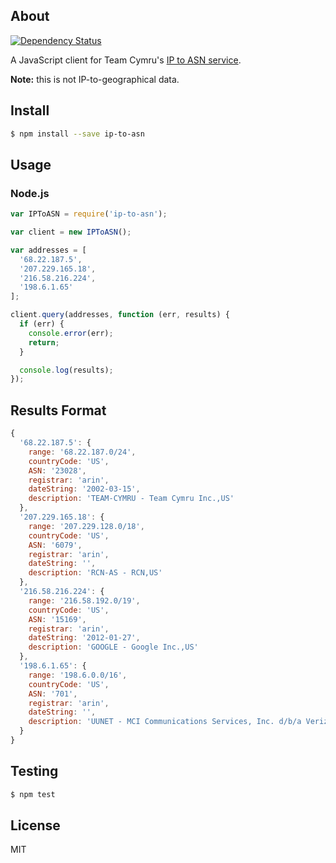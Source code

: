 ## About

[![Dependency Status](https://david-dm.org/chadkeck/ip-to-asn.svg?style=flat)](https://david-dm.org/chadkeck/ip-to-asn)

A JavaScript client for Team Cymru's [IP to ASN service](https://www.team-cymru.org/Services/ip-to-asn.html).

**Note:** this is not IP-to-geographical data.

## Install

```sh
$ npm install --save ip-to-asn
```

## Usage

### Node.js

```javascript
var IPToASN = require('ip-to-asn');

var client = new IPToASN();

var addresses = [
  '68.22.187.5',
  '207.229.165.18',
  '216.58.216.224',
  '198.6.1.65'
];

client.query(addresses, function (err, results) {
  if (err) {
    console.error(err);
    return;
  }

  console.log(results);
});
```

## Results Format

```js
{
  '68.22.187.5': {
    range: '68.22.187.0/24',
    countryCode: 'US',
    ASN: '23028',
    registrar: 'arin',
    dateString: '2002-03-15',
    description: 'TEAM-CYMRU - Team Cymru Inc.,US'
  },
  '207.229.165.18': {
    range: '207.229.128.0/18',
    countryCode: 'US',
    ASN: '6079',
    registrar: 'arin',
    dateString: '',
    description: 'RCN-AS - RCN,US'
  },
  '216.58.216.224': {
    range: '216.58.192.0/19',
    countryCode: 'US',
    ASN: '15169',
    registrar: 'arin',
    dateString: '2012-01-27',
    description: 'GOOGLE - Google Inc.,US'
  },
  '198.6.1.65': {
    range: '198.6.0.0/16',
    countryCode: 'US',
    ASN: '701',
    registrar: 'arin',
    dateString: '',
    description: 'UUNET - MCI Communications Services, Inc. d/b/a Verizon Business,US'
  }
}
```

## Testing

```sh
$ npm test
```

## License

MIT
